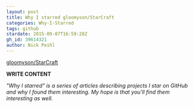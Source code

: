```yaml
---
layout: post
title: Why I starred gloomyson/StarCraft
categories: Why-I-Starred
tags: github
stardate: 2015-09-07T16:59:28Z
gh_id: 39614321
author: Nick Peihl
---
```


[gloomyson/StarCraft](star.repo.html_url)

**WRITE CONTENT**

*"Why I starred" is a series of articles describing projects I star on GitHub and why I found them interesting. My hope is that you'll find them interesting as well.*

